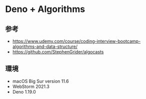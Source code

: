 # Deno + Algorithms

## 参考

- https://www.udemy.com/course/coding-interview-bootcamp-algorithms-and-data-structure/
- https://github.com/StephenGrider/algocasts

## 環境

- macOS Big Sur version 11.6
- WebStorm 2021.3
- Deno 1.19.0
